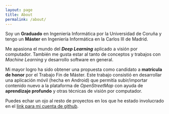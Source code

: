 ```yaml
---
layout: page
title: About
permalink: /about/
---
```


Soy un **Graduado** en Ingeniería Informática por la Universidad de Coruña y tengo un **Máster** en Ingeniería Informática en la Carlos III de Madrid. 

Me apasiona el mundo del ***Deep Learning*** aplicado a visión por computador. También me gusta estar al tanto de conceptos y trabajos con *Machine Learning* y desarrollo software en general.

Mi mayor logro ha sido obtener una propuesta como candidato a **matrícula de honor** por el Trabajo Fin de Máster. Este trabajo consistió en desarrollar una aplicación móvil (hecha en Android) que permitía subir/importar contenido nuevo a la plataforma de *OpenStreetMap* con ayuda de **aprendizaje profundo** y otras técnicas de visión por computador. 

Puedes echar un ojo al resto de proyectos en los que he estado involucrado en el
[link para mi cuenta de github](https://github.com/acardoco).
